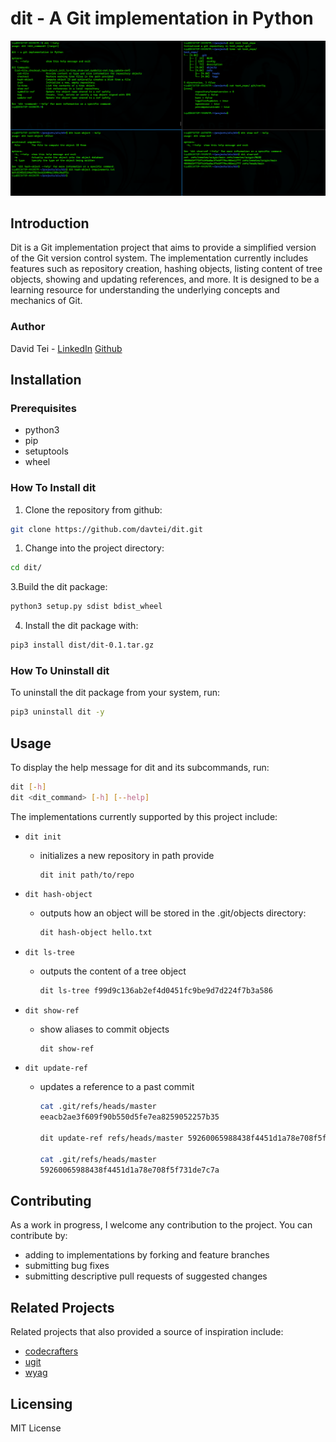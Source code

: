# dit - A Git implementation in Python

![dit](dit.png)

## Introduction
Dit is a Git implementation project that aims to provide a simplified version of the Git version control system. The implementation currently includes features such as repository creation, hashing objects, listing content of tree objects, showing and updating references, and more. It is designed to be a learning resource for understanding the underlying concepts and mechanics of Git.

### Author
David Tei - [LinkedIn](https://linkedin.com/in/david-tei-204a54b8)  [Github](https://github.com/davtei)

## Installation
### Prerequisites
* python3
* pip
* setuptools
* wheel

### How To Install dit
1. Clone the repository from github:
```sh
git clone https://github.com/davtei/dit.git
```

1. Change into the project directory:
```sh
cd dit/
```

3.Build the dit package:
```sh
python3 setup.py sdist bdist_wheel
```

4. Install the dit package with:
```sh
pip3 install dist/dit-0.1.tar.gz
```

### How To Uninstall dit
To uninstall the dit package from your system, run:
```sh
pip3 uninstall dit -y
```

## Usage
To display the help message for dit and its subcommands, run:
```sh
dit [-h]
dit <dit_command> [-h] [--help]
```

The implementations currently supported by this project include:
* `dit init`
  - initializes a new repository in path provide
    ```
    dit init path/to/repo
    ```

* `dit hash-object`
  - outputs how an object will be stored in the .git/objects directory:
    ```sh
    dit hash-object hello.txt
    ```

* `dit ls-tree`
  - outputs the content of a tree object
    ```sh
    dit ls-tree f99d9c136ab2ef4d0451fc9be9d7d224f7b3a586
    ```

* `dit show-ref`
  - show aliases to commit objects
    ```sh
    dit show-ref
    ```

* `dit update-ref`
  - updates a reference to a past commit
    ```sh
    cat .git/refs/heads/master
    eeacb2ae3f609f90b550d5fe7ea8259052257b35

    dit update-ref refs/heads/master 59260065988438f4451d1a78e708f5f731de7c7a

    cat .git/refs/heads/master
    59260065988438f4451d1a78e708f5f731de7c7a
    ```

## Contributing
As a work in progress, I welcome any contribution to the project.
You can contribute by:
* adding to implementations by forking and feature branches
* submitting bug fixes
* submitting descriptive pull requests of suggested changes

## Related Projects
Related projects that also provided a source of inspiration include:
* [codecrafters](https://app.codecrafters.io/courses/git)
* [ugit](https://www.leshenko.net/p/ugit)
* [wyag](https://wyag.thb.lt)

## Licensing
MIT License